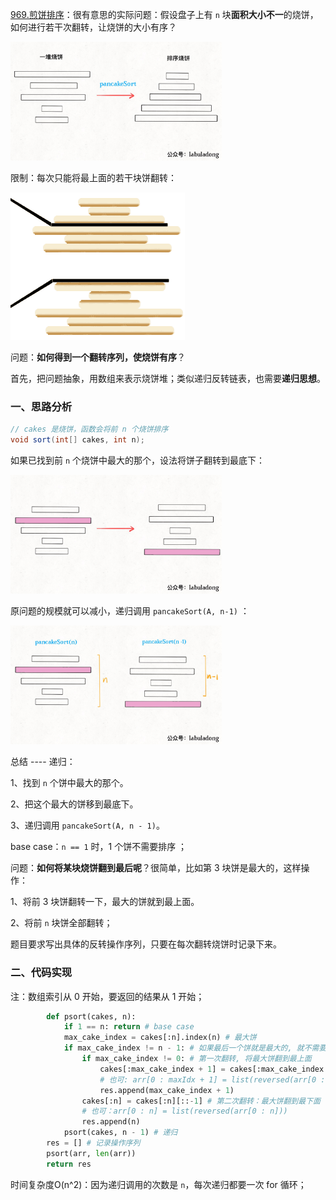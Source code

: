 [969.煎饼排序](https://leetcode-cn.com/problems/pancake-sorting)：很有意思的实际问题：假设盘子上有 `n` 块**面积大小不一**的烧饼，如何进行若干次翻转，让烧饼的大小有序？

<img src="../pictures/pancakeSort/1.jpg" style="zoom:33%;" />

限制：每次只能将最上面的若干块饼翻转：

![](../pictures/pancakeSort/2.png)

问题：**如何得到一个翻转序列，使烧饼有序**？

首先，把问题抽象，用数组来表示烧饼堆；类似递归反转链表，也需要**递归思想**。

### 一、思路分析

```java
// cakes 是烧饼，函数会将前 n 个烧饼排序
void sort(int[] cakes, int n);
```

如果已找到前 `n` 个烧饼中最大的那个，设法将饼子翻转到最底下：

<img src="../pictures/pancakeSort/3.jpg" style="zoom:33%;" />

原问题的规模就可以减小，递归调用 `pancakeSort(A, n-1)` ：

<img src="../pictures/pancakeSort/4.jpg" style="zoom: 33%;" />

总结 ---- 递归：

1、找到 `n` 个饼中最大的那个。

2、把这个最大的饼移到最底下。

3、递归调用 `pancakeSort(A, n - 1)`。

base case：`n == 1` 时，1 个饼不需要排序 ；

问题：**如何将某块烧饼翻到最后呢**？很简单，比如第 3 块饼是最大的，这样操作：

1、将前 3 块饼翻转一下，最大的饼就到最上面。

2、将前 `n` 块饼全部翻转；

题目要求写出具体的反转操作序列，只要在每次翻转烧饼时记录下来。    

### 二、代码实现

注：数组索引从 0 开始，要返回的结果从 1 开始；

```python
        def psort(cakes, n):
            if 1 == n: return # base case
            max_cake_index = cakes[:n].index(n) # 最大饼
            if max_cake_index != n - 1: # 如果最后一个饼就是最大的, 就不需要翻转, 直接递归
                if max_cake_index != 0: # 第一次翻转, 将最大饼翻到最上面
                    cakes[:max_cake_index + 1] = cakes[:max_cake_index + 1][::-1]
                    # 也可: arr[0 : maxIdx + 1] = list(reversed(arr[0 : maxIdx + 1]))
                    res.append(max_cake_index + 1)
                cakes[:n] = cakes[:n][::-1] # 第二次翻转：最大饼翻到最下面
                # 也可：arr[0 : n] = list(reversed(arr[0 : n]))
                res.append(n)
            psort(cakes, n - 1) # 递归
        res = [] # 记录操作序列
        psort(arr, len(arr))
        return res
```

时间复杂度O(n^2)：因为递归调用的次数是 `n`，每次递归都要一次 for 循环；